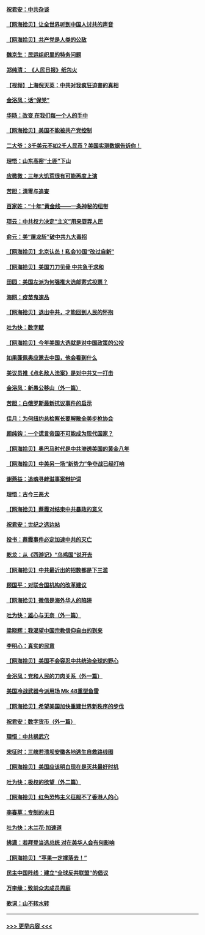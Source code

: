 #### [祝君安：中共杂谈](../pages/nsc993/n12366076.md?t=08300402) 
#### [【网海拾贝】让全世界听到中国人讨共的声音](../pages/nsc993/n12365569.md?t=08300402) 
#### [【网海拾贝】共产党是人类的公敌](../pages/nsc993/n12363182.md?t=08300402) 
#### [魏京生：民运组织里的特务问题](../pages/nsc993/n12363010.md?t=08300402) 
#### [郑纯清： 《人民日报》纸包火](../pages/nsc993/n12362706.md?t=08300402) 
#### [【视频】上海倪天英：中共对我疯狂迫害的真相](../pages/nsc993/n12356341.md?t=08300402) 
#### [金浴凤：话“保党”](../pages/nsc993/n12361867.md?t=08300402) 
#### [华旸：改变 在我们每一个人的手中](../pages/nsc993/n12361774.md?t=08300402) 
#### [【网海拾贝】美国不能被共产党控制](../pages/nsc993/n12360271.md?t=08300402) 
#### [二大爷：3千美元不如2千人民币？美国实测数据告诉你！](../pages/nsc993/n12358563.md?t=08300402) 
#### [理悟：山东高密“土匪”下山](../pages/nsc993/n12358535.md?t=08300402) 
#### [应微微：三年大饥荒很有可能再度上演](../pages/nsc993/n12358523.md?t=08300402) 
#### [苦胆：清零与追查](../pages/nsc993/n12358501.md?t=08300402) 
#### [百家姓：“十年”黄金线——一条神秘的纽带](../pages/nsc993/n12358319.md?t=08300402) 
#### [项云：中共权力决定“主义”用来耍弄人民](../pages/nsc993/n12358172.md?t=08300402) 
#### [俞元：美“屠龙斩”破中共九大毒招](../pages/nsc993/n12357822.md?t=08300402) 
#### [【网海拾贝】北京认怂！私会10国“改过自新”](../pages/nsc993/n12357784.md?t=08300402) 
#### [【网海拾贝】美国刀刀见骨 中共急于求和](../pages/nsc993/n12355511.md?t=08300402) 
#### [田园：美国左派为何强推大选邮寄式投票？](../pages/nsc993/n12352963.md?t=08300402) 
#### [海网：疫苗鬼速品](../pages/nsc993/n12354438.md?t=08300402) 
#### [【网海拾贝】退出中共，才能回到人民的怀抱](../pages/nsc993/n12352634.md?t=08300402) 
#### [吐为快：数字赋](../pages/nsc993/n12352317.md?t=08300402) 
#### [【网海拾贝】今年美国大选就是对中国政策的公投](../pages/nsc993/n12350973.md?t=08300402) 
#### [如果蓬佩奥应邀去中国，他会看到什么](../pages/nsc993/n12350945.md?t=08300402) 
#### [美议员推《点名敌人法案》是对中共又一打击](../pages/nsc993/n12350765.md?t=08300402) 
#### [金浴凤：新愚公移山（外一篇）](../pages/nsc993/n12350253.md?t=08300402) 
#### [苦胆：白俄罗斯最新抗议事件的启示](../pages/nsc993/n12349989.md?t=08300402) 
#### [佳月：为何纽约总检察长要解散全美步枪协会](../pages/nsc993/n12349939.md?t=08300402) 
#### [颜纯钩：一个谎言帝国不可能成为现代国家？](../pages/nsc993/n12349898.md?t=08300402) 
#### [【网海拾贝】奥巴马时代是中共渗透美国的黄金八年](../pages/nsc993/n12349284.md?t=08300402) 
#### [【网海拾贝】中美另一场“新势力”争夺战已经打响](../pages/nsc993/n12346998.md?t=08300402) 
#### [谢燕益：追魂寻衅滋事案辩护词](../pages/nsc993/n12346892.md?t=08300402) 
#### [理悟：古今三恶犬](../pages/nsc993/n12345190.md?t=08300402) 
#### [【网海拾贝】蔡霞对结束中共暴政的意义](../pages/nsc993/n12344263.md?t=08300402) 
#### [祝君安：世纪之选边站](../pages/nsc993/n12342382.md?t=08300402) 
#### [投书：蔡霞事件必定加速中共的灭亡](../pages/nsc993/n12341881.md?t=08300402) 
#### [乾龙：从《西游记》“乌鸡国”说开去](../pages/nsc993/n12341690.md?t=08300402) 
#### [【网海拾贝】中共最近出的招数都是下三滥](../pages/nsc993/n12341593.md?t=08300402) 
#### [顾国平：对联合国机构的改革建议](../pages/nsc993/n12339928.md?t=08300402) 
#### [【网海拾贝】微信是海外华人的陷阱](../pages/nsc993/n12338868.md?t=08300402) 
#### [吐为快：雄心与无奈（外一篇）](../pages/nsc993/n12338132.md?t=08300402) 
#### [梁晓辉：我渴望中国宗教信仰自由的到来](../pages/nsc993/n12336657.md?t=08300402) 
#### [李明心：真实的民意](../pages/nsc993/n12336089.md?t=08300402) 
#### [【网海拾贝】美国不会容忍中共统治全球的野心](../pages/nsc993/n12336063.md?t=08300402) 
#### [金浴凤：党和人民的刀肉关系（外一篇）](../pages/nsc993/n12335834.md?t=08300402) 
#### [美国冷战武器今派用场 Mk 48重型鱼雷](../pages/nsc993/n12335354.md?t=08300402) 
#### [【网海拾贝】希望美国加快重建世界新秩序的步伐](../pages/nsc993/n12334224.md?t=08300402) 
#### [祝君安：数字货币（外一篇）](../pages/nsc993/n12334186.md?t=08300402) 
#### [理悟：中共祸武穴](../pages/nsc993/n12333962.md?t=08300402) 
#### [宋征时：三峡若溃坝安徽各地逃生自救路线图](../pages/nsc993/n12332450.md?t=08300402) 
#### [【网海拾贝】美国应该明白现在是灭共最好时机](../pages/nsc993/n12332313.md?t=08300402) 
#### [吐为快：极权的欲望（外二篇）](../pages/nsc993/n12332089.md?t=08300402) 
#### [【网海拾贝】红色恐怖主义征服不了香港人的心](../pages/nsc993/n12329296.md?t=08300402) 
#### [李春草：专制的末日](../pages/nsc993/n12329079.md?t=08300402) 
#### [吐为快：木兰花‧加速道](../pages/nsc993/n12327366.md?t=08300402) 
#### [拂潇：若拜登当选总统 对在美华人会有何影响](../pages/nsc993/n12295996.md?t=08300402) 
#### [【网海拾贝】“苹果一定撑落去！”](../pages/nsc993/n12326784.md?t=08300402) 
#### [民主中国阵线：建立“全球反共联盟”的倡议](../pages/nsc993/n12324177.md?t=08300402) 
#### [万李缘：致前众志成员周庭](../pages/nsc993/n12324635.md?t=08300402) 
#### [歌词：山不转水转](../pages/nsc993/n12324599.md?t=08300402) 

----
#### [ >>> 更早内容 <<< ](../indexes/nsc993-earlier.md)
